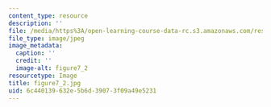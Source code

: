 ```yaml
---
content_type: resource
description: ''
file: /media/https%3A/open-learning-course-data-rc.s3.amazonaws.com/res-8-005-vibrations-and-waves-problem-solving-fall-2012/6c440139632e5b6d39073f09a49e5231_figure7_2.jpg
file_type: image/jpeg
image_metadata:
  caption: ''
  credit: ''
  image-alt: figure7_2
resourcetype: Image
title: figure7_2.jpg
uid: 6c440139-632e-5b6d-3907-3f09a49e5231
---
```

